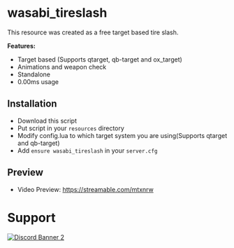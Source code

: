 # wasabi_tireslash

This resource was created as a free target based tire slash.

<b>Features:</b>
- Target based (Supports qtarget, qb-target and ox_target)
- Animations and weapon check
- Standalone
- 0.00ms usage


## Installation

- Download this script
- Put script in your `resources` directory
- Modify config.lua to which target system you are using(Supports qtarget and qb-target)
- Add `ensure wasabi_tireslash` in your `server.cfg`

## Preview
- Video Preview: https://streamable.com/mtxnrw

# Support
<a href='https://discord.gg/79zjvy4JMs'>![Discord Banner 2](https://discordapp.com/api/guilds/1025493337031049358/widget.png?style=banner2)</a>
